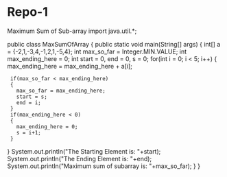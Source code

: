 # Repo-1
Maximum Sum of Sub-array
import java.util.*;

public class MaxSumOfArray
{
  public static void main(String[] args)
  {
    int[] a = {-2,1,-3,4,-1,2,1,-5,4};
    int max_so_far = Integer.MIN.VALUE;
    int max_ending_here = 0;
    int start = 0, end = 0, s = 0;
    for(int i = 0; i < 5; i++)
    {
      max_ending_here = max_ending_here + a[i];

     if(max_so_far < max_ending_here)
     {
       max_so_far = max_ending_here;
       start = s;
       end = i;
     }
     if(max_ending_here < 0)
     {
       max_ending_here = 0;
       s = i+1;
     }
  }
   System.out.println("The Starting Element is: "+start);
   System.out.println("The Ending Element is: "+end);
  System.out.println("Maximum sum of subarray is: "+max_so_far);
}
}

    

